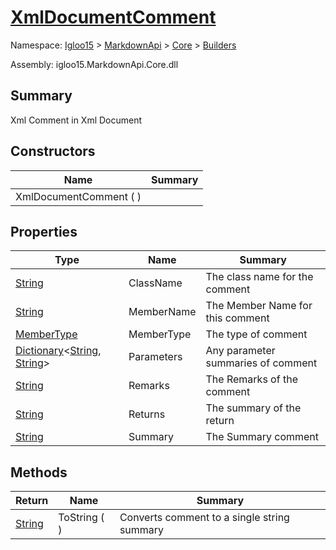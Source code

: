 # [XmlDocumentComment](./XmlDocumentComment.md)

Namespace: [Igloo15]() > [MarkdownApi]() > [Core](./../README.md) > [Builders](./README.md)

Assembly: igloo15.MarkdownApi.Core.dll

## Summary
Xml Comment in Xml Document

## Constructors

| Name | Summary | 
| --- | --- | 
| XmlDocumentComment (  ) |  | 


## Properties

| Type | Name | Summary | 
| --- | --- | --- | 
| [String](https://docs.microsoft.com/en-us/dotnet/api/System.String) | ClassName | The class name for the comment | 
| [String](https://docs.microsoft.com/en-us/dotnet/api/System.String) | MemberName | The Member Name for this comment | 
| [MemberType](./MemberType.md) | MemberType | The type of comment | 
| [Dictionary](https://docs.microsoft.com/en-us/dotnet/api/System.Collections.Generic.Dictionary-2)\<[String](https://docs.microsoft.com/en-us/dotnet/api/System.String), [String](https://docs.microsoft.com/en-us/dotnet/api/System.String)> | Parameters | Any parameter summaries of comment | 
| [String](https://docs.microsoft.com/en-us/dotnet/api/System.String) | Remarks | The Remarks of the comment | 
| [String](https://docs.microsoft.com/en-us/dotnet/api/System.String) | Returns | The summary of the return | 
| [String](https://docs.microsoft.com/en-us/dotnet/api/System.String) | Summary | The Summary comment | 


## Methods

| Return | Name | Summary | 
| --- | --- | --- | 
| [String](https://docs.microsoft.com/en-us/dotnet/api/System.String) | ToString (  ) | Converts comment to a single string summary | 


